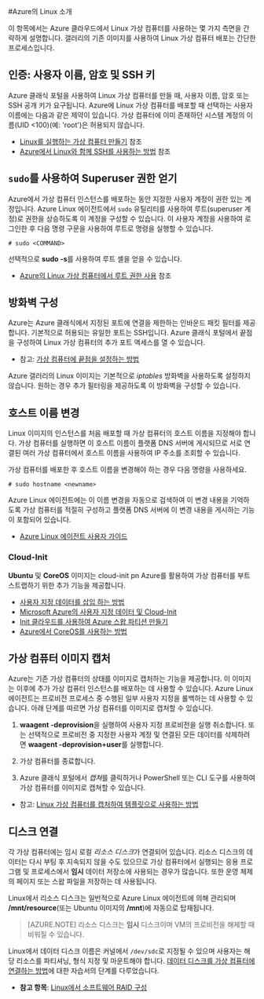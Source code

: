 <properties
	pageTitle="Azure의 Linux 소개 | Microsoft Azure"
	description="Azure에서 Linux 가상 컴퓨터를 사용하는 방법에 대해 알아봅니다."
	services="virtual-machines-linux"
	documentationCenter="python"
	authors="szarkos"
	manager="timlt"
	editor=""
	tags="azure-resource-manager,azure-service-management"/>

<tags
	ms.service="virtual-machines-linux"
	ms.workload="infrastructure-services"
	ms.tgt_pltfrm="vm-linux"
	ms.devlang="na"
	ms.topic="article"
	ms.date="05/27/2016"
	ms.author="szark"/>

#Azure의 Linux 소개

이 항목에서는 Azure 클라우드에서 Linux 가상 컴퓨터를 사용하는 몇 가지 측면을 간략하게 설명합니다. 갤러리의 기존 이미지를 사용하여 Linux 가상 컴퓨터 배포는 간단한 프로세스입니다.


## 인증: 사용자 이름, 암호 및 SSH 키

Azure 클래식 포털을 사용하여 Linux 가상 컴퓨터를 만들 때, 사용자 이름, 암호 또는 SSH 공개 키가 요구됩니다. Azure에 Linux 가상 컴퓨터를 배포할 때 선택하는 사용자 이름에는 다음과 같은 제약이 있습니다. 가상 컴퓨터에 이미 존재하던 시스템 계정의 이름(UID <100)(예: 'root')은 허용되지 않습니다.


 - [Linux를 실행하는 가상 컴퓨터 만들기](virtual-machines-linux-quick-create-cli.md) 참조
 - [Azure에서 Linux와 함께 SSH를 사용하는 방법](virtual-machines-linux-mac-create-ssh-keys.md) 참조


## `sudo`를 사용하여 Superuser 권한 얻기

Azure에서 가상 컴퓨터 인스턴스를 배포하는 동안 지정한 사용자 계정이 권한 있는 계정입니다. Azure Linux 에이전트에서 `sudo` 유틸리티를 사용하여 루트(superuser 계정)로 권한을 상승하도록 이 계정을 구성할 수 있습니다. 이 사용자 계정을 사용하여 로그인한 후 다음 명령 구문을 사용하여 루트로 명령을 실행할 수 있습니다.

	# sudo <COMMAND>

선택적으로 **sudo -s**를 사용하여 루트 셸을 얻을 수 있습니다.

- [Azure의 Linux 가상 컴퓨터에서 루트 권한 사용](virtual-machines-linux-use-root-privileges.md) 참조


## 방화벽 구성

Azure는 Azure 클래식에서 지정된 포트에 연결을 제한하는 인바운드 패킷 필터를 제공합니다. 기본적으로 허용되는 유일한 포트는 SSH입니다. Azure 클래식 포털에서 끝점을 구성하여 Linux 가상 컴퓨터의 추가 포트 액세스를 열 수 있습니다.

 - 참고: [가상 컴퓨터에 끝점을 설정하는 방법](virtual-machines-windows-classic-setup-endpoints.md)

Azure 갤러리의 Linux 이미지는 기본적으로 *iptables* 방화벽을 사용하도록 설정하지 않습니다. 원하는 경우 추가 필터링을 제공하도록 이 방화벽을 구성할 수 있습니다.


## 호스트 이름 변경

Linux 이미지의 인스턴스를 처음 배포할 때 가상 컴퓨터의 호스트 이름을 지정해야 합니다. 가상 컴퓨터를 실행하면 이 호스트 이름이 플랫폼 DNS 서버에 게시되므로 서로 연결된 여러 가상 컴퓨터에서 호스트 이름을 사용하여 IP 주소를 조회할 수 있습니다.

가상 컴퓨터를 배포한 후 호스트 이름을 변경해야 하는 경우 다음 명령을 사용하세요.

	# sudo hostname <newname>

Azure Linux 에이전트에는 이 이름 변경을 자동으로 검색하여 이 변경 내용을 기억하도록 가상 컴퓨터를 적절히 구성하고 플랫폼 DNS 서버에 이 변경 내용을 게시하는 기능이 포함되어 있습니다.

 - [Azure Linux 에이전트 사용자 가이드](virtual-machines-linux-agent-user-guide.md)

### Cloud-Init
**Ubuntu** 및 **CoreOS** 이미지는 cloud-init pn Azure를 활용하여 가상 컴퓨터를 부트스트랩하기 위한 추가 기능을 제공합니다.

 - [사용자 지정 데이터를 삽입 하는 방법](virtual-machines-windows-classic-inject-custom-data.md)
 - [Microsoft Azure의 사용자 지정 데이터 및 Cloud-Init](https://azure.microsoft.com/blog/2014/04/21/custom-data-and-cloud-init-on-windows-azure/)
 - [Init 클라우드를 사용하여 Azure 스왑 파티션 만들기](https://wiki.ubuntu.com/AzureSwapPartitions)
 - [Azure에서 CoreOS를 사용하는 방법](https://coreos.com/os/docs/latest/booting-on-azure.html)


## 가상 컴퓨터 이미지 캡처

Azure는 기존 가상 컴퓨터의 상태를 이미지로 캡처하는 기능을 제공합니다. 이 이미지는 이후에 추가 가상 컴퓨터 인스턴스를 배포하는 데 사용할 수 있습니다. Azure Linux 에이전트는 프로비전 프로세스 중 수행된 일부 사용자 지정을 롤백하는 데 사용할 수 있습니다. 아래 단계를 따르면 가상 컴퓨터를 이미지로 캡처할 수 있습니다.

1. **waagent -deprovision**을 실행하여 사용자 지정 프로비전을 실행 취소합니다. 또는 선택적으로 프로비전 중 지정한 사용자 계정 및 연결된 모든 데이터를 삭제하려면 **waagent -deprovision+user**를 실행합니다.

2. 가상 컴퓨터를 종료합니다.

3. Azure 클래식 포털에서 *캡쳐*를 클릭하거나 PowerShell 또는 CLI 도구를 사용하여 가상 컴퓨터를 이미지로 캡쳐할 수 있습니다.

 - 참고: [Linux 가상 컴퓨터를 캡처하여 템플릿으로 사용하는 방법](virtual-machines-linux-classic-capture-image.md)


## 디스크 연결

각 가상 컴퓨터에는 임시 로컬 *리소스 디스크*가 연결되어 있습니다. 리소스 디스크의 데이터는 다시 부팅 후 지속되지 않을 수도 있으므로 가상 컴퓨터에서 실행되는 응용 프로그램 및 프로세스에서 **임시** 데이터 저장소에 사용되는 경우가 많습니다. 또한 운영 체제의 페이지 또는 스왑 파일을 저장하는 데 사용됩니다.

Linux에서 리소스 디스크는 일반적으로 Azure Linux 에이전트에 의해 관리되며 **/mnt/resource**(또는 Ubuntu 이미지의 **/mnt**)에 자동으로 탑재됩니다.


>[AZURE.NOTE] 리소스 디스크는 **임시** 디스크이며 VM의 프로비전을 해제할 때 비워질 수 있습니다.

Linux에서 데이터 디스크 이름은 커널에서 `/dev/sdc`로 지정될 수 있으며 사용자는 해당 리소스를 파티셔닝, 형식 지정 및 마운트해야 합니다. [데이터 디스크를 가상 컴퓨터에 연결하는 방법](virtual-machines-linux-classic-attach-disk.md)에 대한 자습서의 단계를 다루었습니다.

 - **참고 항목**: [Linux에서 소프트웨어 RAID 구성](virtual-machines-linux-configure-raid.md)

<!---HONumber=AcomDC_0824_2016-->